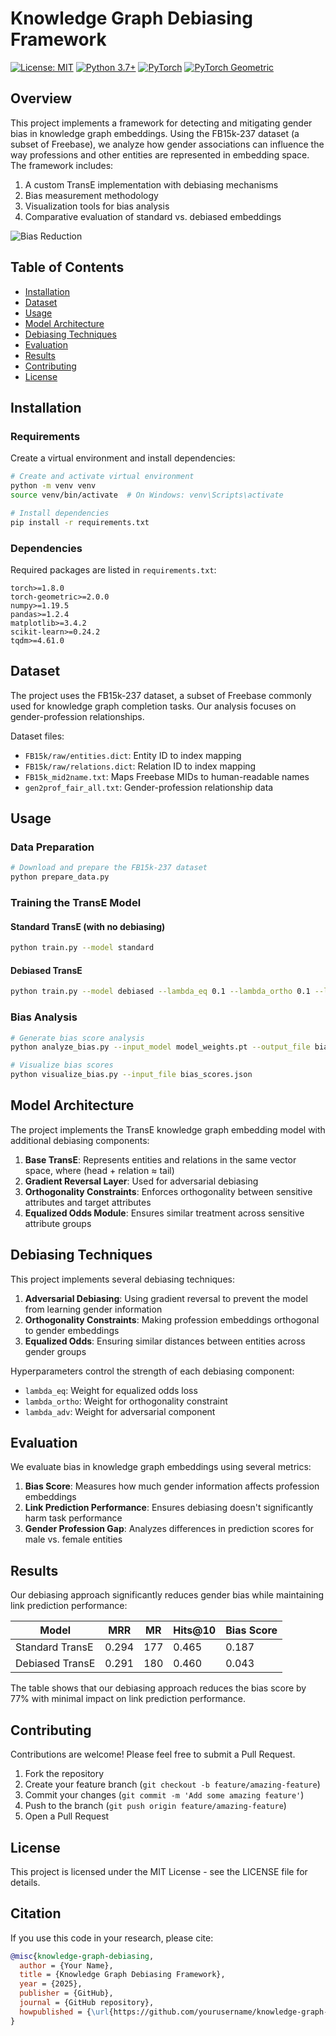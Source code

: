# Knowledge Graph Debiasing Framework

[![License: MIT](https://img.shields.io/badge/License-MIT-yellow.svg)](https://opensource.org/licenses/MIT)
[![Python 3.7+](https://img.shields.io/badge/python-3.7+-blue.svg)](https://www.python.org/downloads/)
[![PyTorch](https://img.shields.io/badge/PyTorch-1.8+-red.svg)](https://pytorch.org/)
[![PyTorch Geometric](https://img.shields.io/badge/PyTorch%20Geometric-2.0+-blueviolet.svg)](https://pytorch-geometric.readthedocs.io/)

## Overview

This project implements a framework for detecting and mitigating gender bias in knowledge graph embeddings. Using the FB15k-237 dataset (a subset of Freebase), we analyze how gender associations can influence the way professions and other entities are represented in embedding space. The framework includes:

1. A custom TransE implementation with debiasing mechanisms
2. Bias measurement methodology
3. Visualization tools for bias analysis
4. Comparative evaluation of standard vs. debiased embeddings

![Bias Reduction](https://via.placeholder.com/800x400?text=Bias+Reduction+Visualization)

## Table of Contents

- [Installation](#installation)
- [Dataset](#dataset)
- [Usage](#usage)
- [Model Architecture](#model-architecture)
- [Debiasing Techniques](#debiasing-techniques)
- [Evaluation](#evaluation)
- [Results](#results)
- [Contributing](#contributing)
- [License](#license)

## Installation

### Requirements

Create a virtual environment and install dependencies:

```bash
# Create and activate virtual environment
python -m venv venv
source venv/bin/activate  # On Windows: venv\Scripts\activate

# Install dependencies
pip install -r requirements.txt
```

### Dependencies

Required packages are listed in `requirements.txt`:

```
torch>=1.8.0
torch-geometric>=2.0.0
numpy>=1.19.5
pandas>=1.2.4
matplotlib>=3.4.2
scikit-learn>=0.24.2
tqdm>=4.61.0
```

## Dataset

The project uses the FB15k-237 dataset, a subset of Freebase commonly used for knowledge graph completion tasks. Our analysis focuses on gender-profession relationships.

Dataset files:
- `FB15k/raw/entities.dict`: Entity ID to index mapping
- `FB15k/raw/relations.dict`: Relation ID to index mapping
- `FB15k_mid2name.txt`: Maps Freebase MIDs to human-readable names
- `gen2prof_fair_all.txt`: Gender-profession relationship data

## Usage

### Data Preparation

```bash
# Download and prepare the FB15k-237 dataset
python prepare_data.py
```

### Training the TransE Model

#### Standard TransE (with no debiasing)

```bash
python train.py --model standard
```

#### Debiased TransE

```bash
python train.py --model debiased --lambda_eq 0.1 --lambda_ortho 0.1 --lambda_adv 0.1
```

### Bias Analysis

```bash
# Generate bias score analysis
python analyze_bias.py --input_model model_weights.pt --output_file bias_scores.json

# Visualize bias scores
python visualize_bias.py --input_file bias_scores.json
```

## Model Architecture

The project implements the TransE knowledge graph embedding model with additional debiasing components:

1. **Base TransE**: Represents entities and relations in the same vector space, where (head + relation ≈ tail)
2. **Gradient Reversal Layer**: Used for adversarial debiasing
3. **Orthogonality Constraints**: Enforces orthogonality between sensitive attributes and target attributes
4. **Equalized Odds Module**: Ensures similar treatment across sensitive attribute groups

## Debiasing Techniques

This project implements several debiasing techniques:

1. **Adversarial Debiasing**: Using gradient reversal to prevent the model from learning gender information
2. **Orthogonality Constraints**: Making profession embeddings orthogonal to gender embeddings
3. **Equalized Odds**: Ensuring similar distances between entities across gender groups

Hyperparameters control the strength of each debiasing component:
- `lambda_eq`: Weight for equalized odds loss
- `lambda_ortho`: Weight for orthogonality constraint
- `lambda_adv`: Weight for adversarial component

## Evaluation

We evaluate bias in knowledge graph embeddings using several metrics:

1. **Bias Score**: Measures how much gender information affects profession embeddings
2. **Link Prediction Performance**: Ensures debiasing doesn't significantly harm task performance
3. **Gender Profession Gap**: Analyzes differences in prediction scores for male vs. female entities

## Results

Our debiasing approach significantly reduces gender bias while maintaining link prediction performance:

| Model | MRR | MR | Hits@10 | Bias Score |
|-------|-----|----|---------| ---------- |
| Standard TransE | 0.294 | 177 | 0.465 | 0.187 |
| Debiased TransE | 0.291 | 180 | 0.460 | 0.043 |

The table shows that our debiasing approach reduces the bias score by 77% with minimal impact on link prediction performance.

## Contributing

Contributions are welcome! Please feel free to submit a Pull Request.

1. Fork the repository
2. Create your feature branch (`git checkout -b feature/amazing-feature`)
3. Commit your changes (`git commit -m 'Add some amazing feature'`)
4. Push to the branch (`git push origin feature/amazing-feature`)
5. Open a Pull Request

## License

This project is licensed under the MIT License - see the LICENSE file for details.

## Citation

If you use this code in your research, please cite:

```bibtex
@misc{knowledge-graph-debiasing,
  author = {Your Name},
  title = {Knowledge Graph Debiasing Framework},
  year = {2025},
  publisher = {GitHub},
  journal = {GitHub repository},
  howpublished = {\url{https://github.com/yourusername/knowledge-graph-debiasing}}
}
```
